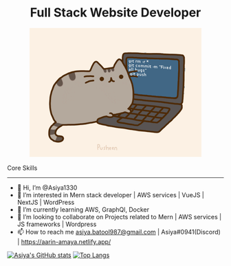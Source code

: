 <p align="center">
  <h1 align="center"> Full Stack Website Developer</h1>
</p>

<p align="center">
  <img src="./coding Gif.gif" width="WIDTH">
</p>

  <p> Core Skills</p>
<hr>

- 👋 Hi, I’m @Asiya1330
- 👀 I’m interested in Mern stack developer | AWS services | VueJS | NextJS | WordPress
- 🌱 I’m currently learning AWS, GraphQl, Docker
- 💞️ I’m looking to collaborate on Projects related to Mern | AWS services | JS frameworks | Wordpress
- 📫 How to reach me asiya.batool987@gmail.com | Asiya#0941(Discord) | https://aarin-amaya.netlify.app/

[![Asiya's GitHub stats](https://github-readme-stats-git-masterrstaa-rickstaa.vercel.app/api?username=Asiya1330&show_icons=true&theme=radical)](https://github.com/Asiya1330/Asiya1330)
[![Top Langs](https://github-readme-stats-git-masterrstaa-rickstaa.vercel.app/api/top-langs/?username=Asiya1330&layout=compact&theme=radical)](https://github.com/Asiya1330/Asiya1330)

<!---
Asiya1330/Asiya1330 is a ✨ special ✨ repository because its `README.md` (this file) appears on your GitHub profile.
You can click the Preview link to take a look at your changes.
--->
